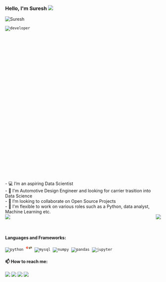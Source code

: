 ### Hello, I'm Suresh <img src="https://github.com/sciencepal/sciencepal/blob/master/assets/Hi.gif" width="29px">
<p align="left"> <img src="https://komarev.com/ghpvc/?username=sureshmecad" alt="Suresh" /> </p>

<code><img src="https://giphy.com/gifs/2vnId4IaAjIGZd2EWC" alt="developer" align="left" width="500px" height="500px"  /></code>&nbsp;
<p align="left"> - 💻 I’m an aspiring Data Scientist <br>
- 🤝 I'm Automotive Design Engineer and looking for carrier trasition into Data Science <br>
- 👀 I’m looking to collaborate on Open Source Projects<br>
- 💬 I'm flexible to work on various roles such as a Python, data analyst, Machine Learning etc. <br>

<a href="https://https://github.com/sureshmecad/github-readme-stats">
<img src= "https://github-readme-stats.vercel.app/api?username=sureshmecad&theme=tokyonight&show_icons=true" />
</a>

<a href="https://github.com/sureshmecad/github-readme-stats">
<img align="right" src= "https://github-readme-stats.vercel.app/api/top-langs/?username=sureshmecad&layout=compact)](https://github.com/anuraghazra/github-readme-stats" />
  </a>
  <br/><br/><br/>
  
**Languages and Frameworks:**
<div>
<p align="left">
  <code><img src="https://github.com/abranhe/programming-languages-logos/blob/master/src/python/python_48x48.png" alt="python" width="20" height="20" /></code>&nbsp;
  <code><img src="https://raw.githubusercontent.com/github/explore/80688e429a7d4ef2fca1e82350fe8e3517d3494d/topics/git/git.png" alt="git" width="20" height="20" /></code>&nbsp;
  <code><img src="https://img.shields.io/badge/mysql-%2300f.svg?&style=for-the-badge&logo=mysql&logoColor=white" alt="mysql" /></code>&nbsp;
  <code><img src="https://img.shields.io/badge/numpy%20-%23013243.svg?&style=for-the-badge&logo=numpy&logoColor=white" alt="numpy"/></code>&nbsp;
  <code><img src="https://img.shields.io/badge/pandas%20-%23150458.svg?&style=for-the-badge&logo=pandas&logoColor=white" alt="pandas" /></code>&nbsp;
  <code><img src="https://img.shields.io/badge/Jupyter%20-%23F37626.svg?&style=for-the-badge&logo=Jupyter&logoColor=white" alt="jupyter" /></code>&nbsp;
  </p>
 </div>
 
  #### 📫 How to reach me:   
  [<img src="https://github.com/sciencepal/sciencepal/blob/master/assets/discord-round.svg" width="3.5%"/>](https://github.com/sureshmecad)
  [<img src="https://img.icons8.com/color/48/000000/linkedin.png" width="3.5%"/>](https://https://www.linkedin.com/in/anuganti-suresh-9aa17822/)
  [<img src="https://img.icons8.com/fluent/48/000000/instagram-new.png" width="3.5%"/>](https://www.instagram.com/anugantisuresh/?hl=en)
  <a href="mailto:rsow105@gmail.com"> <img src="https://img.icons8.com/fluent/48/000000/gmail.png" width="3.5%"/> </a>
